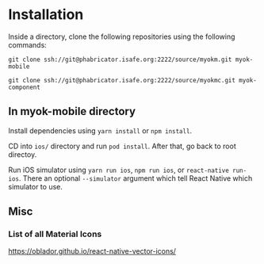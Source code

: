 # Installation 

Inside a directory, clone the following repositories using the following commands:

`git clone ssh://git@phabricator.isafe.org:2222/source/myokm.git myok-mobile`

`git clone ssh://git@phabricator.isafe.org:2222/source/myokmc.git myok-component`

## In myok-mobile directory

Install dependencies using `yarn install` or `npm install`.

CD into `ios/` directory and run `pod install`. After that, go back to root directoy.

Run iOS simulator using `yarn run ios`, `npm run ios`, or `react-native run-ios`. There an optional
`--simulator` argument which tell React Native which simulator to use.



## Misc

### List of all Material Icons
https://oblador.github.io/react-native-vector-icons/
